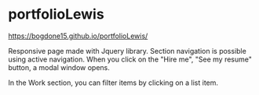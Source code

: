 # portfolioLewis
https://bogdone15.github.io/portfolioLewis/
<p> Responsive page made with Jquery library. Section navigation is possible using active navigation. When you click on the "Hire me", "See my resume" button, a modal window opens.</p>
<p>In the Work section, you can filter items by clicking on a list item.</p> 
